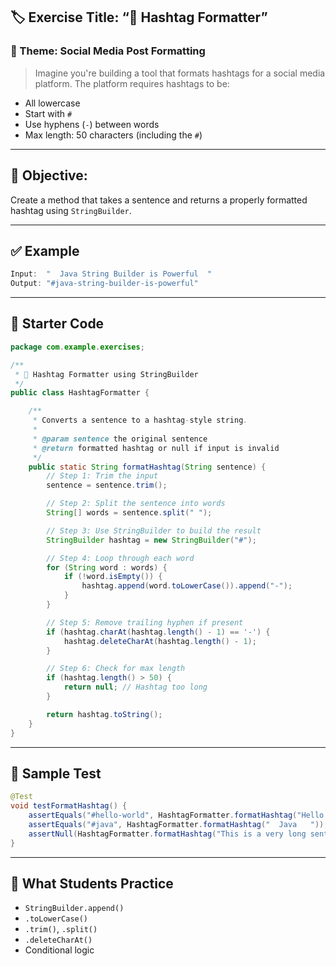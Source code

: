 ## 🏷️ **Exercise Title:** “📢 Hashtag Formatter”

### 🧠 Theme: Social Media Post Formatting

> Imagine you're building a tool that formats hashtags for a social media platform. The platform requires hashtags to be:

* All lowercase
* Start with `#`
* Use hyphens (`-`) between words
* Max length: 50 characters (including the `#`)

---

## 🎯 Objective:

Create a method that takes a sentence and returns a properly formatted hashtag using `StringBuilder`.

---

## ✅ Example

```java
Input:  "  Java String Builder is Powerful  "
Output: "#java-string-builder-is-powerful"
```

---

## 📄 Starter Code

```java
package com.example.exercises;

/**
 * 📢 Hashtag Formatter using StringBuilder
 */
public class HashtagFormatter {

    /**
     * Converts a sentence to a hashtag-style string.
     *
     * @param sentence the original sentence
     * @return formatted hashtag or null if input is invalid
     */
    public static String formatHashtag(String sentence) {
        // Step 1: Trim the input
        sentence = sentence.trim();

        // Step 2: Split the sentence into words
        String[] words = sentence.split(" ");

        // Step 3: Use StringBuilder to build the result
        StringBuilder hashtag = new StringBuilder("#");

        // Step 4: Loop through each word
        for (String word : words) {
            if (!word.isEmpty()) {
                hashtag.append(word.toLowerCase()).append("-");
            }
        }

        // Step 5: Remove trailing hyphen if present
        if (hashtag.charAt(hashtag.length() - 1) == '-') {
            hashtag.deleteCharAt(hashtag.length() - 1);
        }

        // Step 6: Check for max length
        if (hashtag.length() > 50) {
            return null; // Hashtag too long
        }

        return hashtag.toString();
    }
}
```

---

## 🧪 Sample Test

```java
@Test
void testFormatHashtag() {
    assertEquals("#hello-world", HashtagFormatter.formatHashtag("Hello World"));
    assertEquals("#java", HashtagFormatter.formatHashtag("  Java   "));
    assertNull(HashtagFormatter.formatHashtag("This is a very long sentence that should go over the character limit for a hashtag"));
}
```

---

## 🔁 What Students Practice

* `StringBuilder.append()`
* `.toLowerCase()`
* `.trim()`, `.split()`
* `.deleteCharAt()`
* Conditional logic



